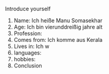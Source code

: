 Introduce yourself
1.  Name: Ich heiße Manu Somasekhar
2. Age: Ich bin vier­und­dreißig jahre alt
3. Profession: 
4. Comes from: Ich komme aus Kerala
5. Lives in: Ich w
6. languages:
7. hobbies:
8. Conclusion
